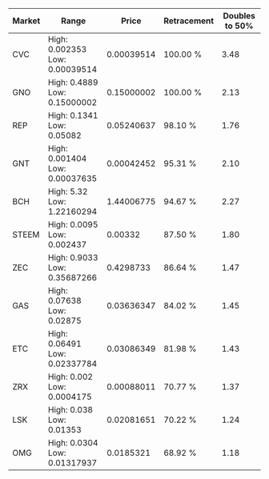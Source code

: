 | Market | Range | Price| Retracement | Doubles to 50% |
| --- | --- | --- | --- | --- |
| CVC | High: 0.002353<br />Low: 0.00039514 | 0.00039514 | 100.00 % | 3.48 |
| GNO | High: 0.4889<br />Low: 0.15000002 | 0.15000002 | 100.00 % | 2.13 |
| REP | High: 0.1341<br />Low: 0.05082 | 0.05240637 | 98.10 % | 1.76 |
| GNT | High: 0.001404<br />Low: 0.00037635 | 0.00042452 | 95.31 % | 2.10 |
| BCH | High: 5.32<br />Low: 1.22160294 | 1.44006775 | 94.67 % | 2.27 |
| STEEM | High: 0.0095<br />Low: 0.002437 | 0.00332 | 87.50 % | 1.80 |
| ZEC | High: 0.9033<br />Low: 0.35687266 | 0.4298733 | 86.64 % | 1.47 |
| GAS | High: 0.07638<br />Low: 0.02875 | 0.03636347 | 84.02 % | 1.45 |
| ETC | High: 0.06491<br />Low: 0.02337784 | 0.03086349 | 81.98 % | 1.43 |
| ZRX | High: 0.002<br />Low: 0.0004175 | 0.00088011 | 70.77 % | 1.37 |
| LSK | High: 0.038<br />Low: 0.01353 | 0.02081651 | 70.22 % | 1.24 |
| OMG | High: 0.0304<br />Low: 0.01317937 | 0.0185321 | 68.92 % | 1.18 |
